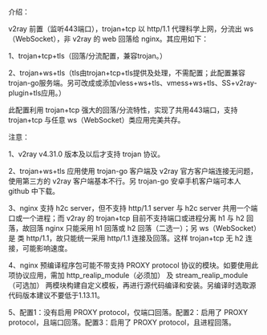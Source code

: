 介绍：

v2ray 前置（监听443端口），trojan+tcp 以 http/1.1 代理科学上网，分流出 ws（WebSocket），非 v2ray 的 web 回落给 nginx。其应用如下：

1、trojan+tcp+tls（回落/分流配置，兼容trojan。）

2、trojan+ws+tls（tls由trojan+tcp+tls提供及处理，不需配置；此配置兼容trojan-go服务端。另可改成或添加vless+ws+tls、vmess+ws+tls、SS+v2ray-plugin+tls应用。）

此配置利用 trojan+tcp 强大的回落/分流特性，实现了共用443端口，支持 trojan+tcp 与任意 ws（WebSocket）类应用完美共存。

注意：

1、v2ray v4.31.0 版本及以后才支持 trojan 协议。

2、trojan+ws+tls 应用使用 trojan-go 客户端及 v2ray 官方客户端连接无问题，使用第三方的 v2ray 客户端基本不行。另 trojan-go 安卓手机客户端可本人 github 中下载。

3、nginx 支持 h2c server，但不支持 http/1.1 server 与 h2c server 共用一个端口或一个进程；而 v2ray 的 trojan+tcp 目前不支持端口或进程分离 h1 与 h2 回落，故回落 nginx 只能采用 h1 回落或 h2 回落（二选一）；另 ws（WebSocket）是 类 http/1.1，故只能统一采用 http/1.1 连接及回落。这样 trojan+tcp 无 h2 连接，可能影响速度。

4、nginx 预编译程序包可能不带支持 PROXY protocol 协议的模块。如要使用此项协议应用，需加 http_realip_module（必须加） 及 stream_realip_module（可选加） 两模块构建自定义模板，再进行源代码编译和安装。另编译时选取源代码版本建议不要低于1.13.11。

5、配置1：没有启用 PROXY protocol，仅端口回落。配置2：启用了 PROXY protocol，且端口回落。配置3：启用了 PROXY protocol，且进程回落。
